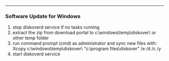 ___
### Software Update for Windows

1) stop diskoverd service if no tasks running
2) extract the zip from download portal to c:\windows\temp\diskover\ or other temp folder
3) run command prompt (cmd) as administrator and sync new files with: Xcopy c:\windows\temp\diskover\ "c:\program files\diskover\" /e /d /c /y
4) start diskoverd service
